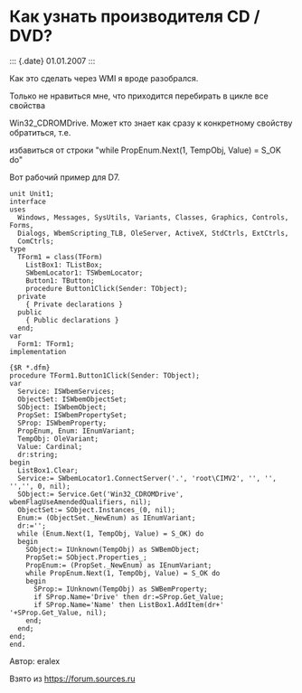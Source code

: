 Как узнать производителя CD / DVD?
==================================

::: {.date}
01.01.2007
:::

Как это сделать через WMI я вроде разобрался.

Только не нравиться мне, что приходится перебирать в цикле все свойства

Win32\_CDROMDrive. Может кто знает как сразу к конкретному свойству
обратиться, т.е.

избавиться от строки \"while PropEnum.Next(1, TempObj, Value) = S\_OK
do\"

Вот рабочий пример для D7.

    unit Unit1;
    interface
    uses
      Windows, Messages, SysUtils, Variants, Classes, Graphics, Controls, Forms,
      Dialogs, WbemScripting_TLB, OleServer, ActiveX, StdCtrls, ExtCtrls,
      ComCtrls;
    type
      TForm1 = class(TForm)
        ListBox1: TListBox;
        SWbemLocator1: TSWbemLocator;
        Button1: TButton;
        procedure Button1Click(Sender: TObject);
      private
        { Private declarations }
      public
        { Public declarations }
      end;
    var
      Form1: TForm1;
    implementation
     
    {$R *.dfm}
    procedure TForm1.Button1Click(Sender: TObject);
    var
      Service: ISWbemServices;
      ObjectSet: ISWbemObjectSet;
      SObject: ISWbemObject;
      PropSet: ISWbemPropertySet;
      SProp: ISWbemProperty;
      PropEnum, Enum: IEnumVariant;
      TempObj: OleVariant;
      Value: Cardinal;
      dr:string;
    begin
      ListBox1.Clear;
      Service:= SWbemLocator1.ConnectServer('.', 'root\CIMV2', '', '', '','', 0, nil);
      SObject:= Service.Get('Win32_CDROMDrive', wbemFlagUseAmendedQualifiers, nil);
      ObjectSet:= SObject.Instances_(0, nil);
      Enum:= (ObjectSet._NewEnum) as IEnumVariant;
      dr:='';
      while (Enum.Next(1, TempObj, Value) = S_OK) do
      begin
        SObject:= IUnknown(TempObj) as SWBemObject;
        PropSet:= SObject.Properties_;
        PropEnum:= (PropSet._NewEnum) as IEnumVariant;
        while PropEnum.Next(1, TempObj, Value) = S_OK do
        begin
          SProp:= IUnknown(TempObj) as SWBemProperty;
          if SProp.Name='Drive' then dr:=SProp.Get_Value;
          if SProp.Name='Name' then ListBox1.AddItem(dr+'  '+SProp.Get_Value, nil);
        end;
      end;
    end;
    end.

Автор: eralex

Взято из <https://forum.sources.ru>
